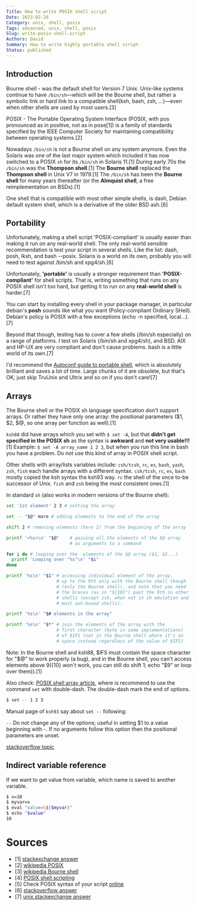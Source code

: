 ```yaml
---
Title: How to write POSIX shell script
Date: 2023-02-26
Category: unix, shell, posix
Tags: advanced, unix, shell, posix
Slug: write-posix-shell-script
Authors: David
Summary: How to write highly portable shell script
Status: published
---
```




## Introduction

Bourne shell - was the default shell for Version 7 Unix. Unix-like systems continue to have `/bin/sh`—which will be the Bourne shell, but rather a symbolic link or hard link to a compatible shell(ksh, bash, zsh, ...)—even when other shells are used by most users.[3]

POSIX - The Portable Operating System Interface (POSIX, with pos pronounced as in positive, not as in pose[1]) is a family of standards specified by the IEEE Computer Society for maintaining compatibility between operating systems.[2]

Nowadays `/bin/sh` is not a Bourne shell on any system anymore.
Even the Solaris was one of the last major system which included it has now switched to a POSIX `sh` for its `/bin/sh` in Solaris 11.[1]
During early 70s the `/bin/sh` was the **Thompson shell**.[1]
The **Bourne shell** replaced the **Thompson shell** in Unix V7 in 1979.[1]
The `/bin/sh` has been the **Bourne shell** for many years thereafter (or the **Almquist shell**, a free reimplementation on BSDs).[1]

One shell that is compatible with most other simple shells, is dash, Debian default system shell, which is a derivative of the older BSD ash.[6]

## Portability

Unfortunately, making a shell script 'POSIX-compliant' is usually easier than making it run on any real-world shell. The only real-world sensible recommendation is test your script in several shells. Like the list: dash, posh, lksh, and bash --posix. Solaris is a world on its own, probably you will need to test against /bin/sh and xpg4/sh.[6]


Unfortunately, **'portable'** is usually a stronger requirement than **'POSIX-compliant'** for shell scripts. That is, writing something that runs on any POSIX shell isn't too hard, but getting it to run on any **real-world shell** is harder.[7]

You can start by installing every shell in your package manager, in particular debian's **posh** sounds like what you want (Policy-compliant Ordinary SHell). Debian's policy is POSIX with a few exceptions (echo -n specified, local...).[7]

Beyond that though, testing has to cover a few shells (/bin/sh especially) on a range of platforms. I test on Solaris (/bin/sh and xpg4/sh), and BSD. AIX and HP-UX are very compliant and don't cause problems. bash is a little world of its own.[7]

I'd recommend the [Autoconf guide to portable shell](http://www.gnu.org/software/autoconf/manual/autoconf.html#Portable-Shell), which is absolutely brilliant and saves a lot of time. Large chunks of it are obsolete, but that's OK; just skip TruUnix and Ultrix and so on if you don't care![7]

## Arrays

The Bourne shell or the POSIX sh language specification don't support arrays. Or rather they have only one array: the positional parameters ($1, $2, $@, so one array per function as well).[1]

`ksh88` did have arrays which you set with `$ set -A`, but that **didn't get specified in the POSIX sh** as the syntax is **awkward** and **not very usable!!!**[1] Example: `$ set -A array_name 1 2 3`, but when you run this line in bash you have a problem. Do not use this kind of array in POSIX shell script.

Other shells with array/lists variables include: `csh/tcsh`, `rc`, `es`, `bash`, `yash`, `zsh`, `fish` each handle arrays with a different syntax.
`csh/tcsh`, `rc`, `es`, `bash`  mostly copied the ksh syntax the ksh93 way.
`rc` the shell of the once to-be successor of Unix.
`fish` and `zsh` being the most consistent ones.[1]

In standard `sh` (also works in modern versions of the Bourne shell):

```sh
set '1st element' 2 3 # setting the array

set -- "$@" more # adding elements to the end of the array

shift 2 # removing elements (here 2) from the beginning of the array

printf '<%s>\n' "$@"    # passing all the elements of the $@ array
                        # as arguments to a command

for i do # looping over the  elements of the $@ array ($1, $2...)
  printf 'Looping over "%s"\n' "$i"
done

printf '%s\n' "$1" # accessing individual element of the array.
                   # up to the 9th only with the Bourne shell though
                   # (only the Bourne shell), and note that you need
                   # the braces (as in "${10}") past the 9th in other
                   # shells (except zsh, when not in sh emulation and
                   # most ash-based shells).

printf '%s\n' "$# elements in the array"

printf '%s\n' "$*" # join the elements of the array with the
                   # first character (byte in some implementations)
                   # of $IFS (not in the Bourne shell where it's on
                   # space instead regardless of the value of $IFS)
```
Note:
In the Bourne shell and ksh88, $IFS must contain the space character for "$@" to work properly (a bug), and in the Bourne shell, you can't access elements above $9 (${10} won't work, you can still do shift 1; echo "$9" or loop over them)).[1]

Also check:
[POSIX shell array article](https://www.baeldung.com/linux/posix-shell-array), where is recommend to use the command `set` with double-dash. The double-dash mark the end of options.

```sh
$ set -- 1 2 3
```
Manual page of `ksh93` say about `set --` following:

`--`      Do not change any of the options; useful in setting $1 to a value beginning with -. If no arguments follow this option then the positional parameters are unset.

[stackoverflow topic](https://stackoverflow.com/questions/53747156/array-under-sh-shell-not-bash)

## Indirect variable reference

If we want to get value from variable, which name is saved to another variable.

```sh
$ x=10
$ myvar=x
$ eval "value=\${$myvar}"
$ echo "$value"
10
```

# Sources

- [1] [stackexchange answer](https://unix.stackexchange.com/questions/137566/arrays-in-unix-bourne-shell/137571#137571)
- [2] [wikipedia POSIX](https://en.wikipedia.org/wiki/POSIX)
- [3] [wikipedia Bourne shell](https://en.wikipedia.org/wiki/Bourne_shell)
- [4] [POSIX shell scripting](https://steinbaugh.com/posts/posix.html)
- [5] Check POSIX syntax of your script [online](https://www.shellcheck.net/)
- [6] [stackoverflow answer](https://stackoverflow.com/a/40922501)
- [7] [unix.stackexchange answer](https://unix.stackexchange.com/questions/48786/how-can-i-test-for-posix-compliance-of-shell-scripts)

